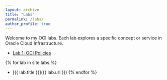 ```yaml
---
layout: archive
title: "Labs"
permalink: /labs/
author_profile: true
---
```


Welcome to my OCI labs. Each lab explores a specific concept or service in Oracle Cloud Infrastructure.

- [Lab 1: OCI Policies](/my-portfolio/labs/labs1/)

{% for lab in site.labs %}
- [{{ lab.title }}]({{ lab.url }})
{% endfor %}
